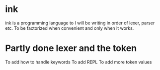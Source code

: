 # ink
ink is a programming language to I will be writing in order of lexer, parser etc.  To be factorized when convenient and only when it works. 

# Partly done lexer and the token
To add how to handle keywords
To add REPL
To add more token values
